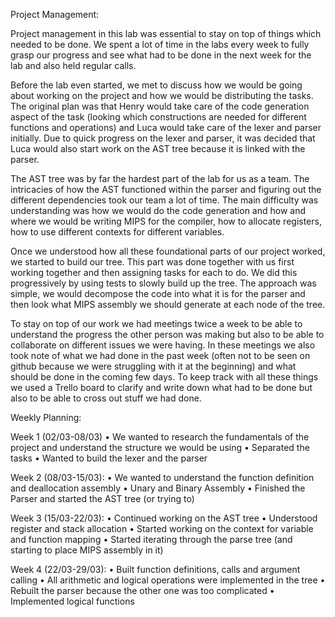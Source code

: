 Project Management:

Project management in this lab was essential to stay on top of things which needed to be done. We spent a lot of time in the labs every week to fully grasp our progress and see what had to be done in the next week for the lab and also held regular calls.

Before the lab even started, we met to discuss how we would be going about working on the project and how we would be distributing the tasks. The original plan was that Henry would take care of the code generation aspect of the task (looking which constructions are needed for different functions and operations) and Luca would take care of the lexer and parser initially. Due to quick progress on the lexer and parser, it was decided that Luca would also start work on the AST tree because it is linked with the parser.

The AST tree was by far the hardest part of the lab for us as a team. The intricacies of how the AST functioned within the parser and figuring out the different dependencies took our team a lot of time. The main difficulty was understanding was how we would do the code generation and how and where we would be writing MIPS for the compiler, how to allocate registers, how to use different contexts for different variables. 

Once we understood how all these foundational parts of our project worked, we started to build our tree. This part was done together with us first working together and then assigning tasks for each to do. We did this progressively by using tests to slowly build up the tree. The approach was simple, we would decompose the code into what it is for the parser and then look what MIPS assembly we should generate at each node of the tree. 

To stay on top of our work we had meetings twice a week to be able to understand the progress the other person was making but also to be able to collaborate on different issues we were having. In these meetings we also took note of what we had done in the past week (often not to be seen on github because we were struggling with it at the beginning) and what should be done in the coming few days. To keep track with all these things we used a Trello board to clarify and write down what had to be done but also to be able to cross out stuff we had done. 

Weekly Planning:

Week 1 (02/03-08/03)
•	We wanted to research the fundamentals of the project and understand the structure we would be using
•	Separated the tasks
•	Wanted to build the lexer and the parser

Week 2 (08/03-15/03):
•	We wanted to understand the function definition and deallocation assembly
•	Unary and Binary Assembly
•	Finished the Parser and started the AST tree (or trying to)

Week 3 (15/03-22/03):
•	Continued working on the AST tree
•	Understood register and stack allocation
•	Started working on the context for variable and function mapping
•	Started iterating through the parse tree (and starting to place MIPS assembly in it)

Week 4 (22/03-29/03):
•	Built function definitions, calls and argument calling
•	All arithmetic and logical operations were implemented in the tree
•	Rebuilt the parser because the other one was too complicated
•	Implemented logical functions















